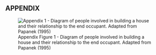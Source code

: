 ## APPENDIX ##

<figure>
	<img src="./images/figure-appendix-1.jpg" alt="Appendix 1 - Diagram of people involved in building a house and their relationship to the end occupant. Adapted from Papanek (1995)">
	<figcaption>Appendix Figure 1 - Diagram of people involved in building a house and their relationship to the end occupant. Adapted from Papanek (1995)</figcaption>
</figure>
